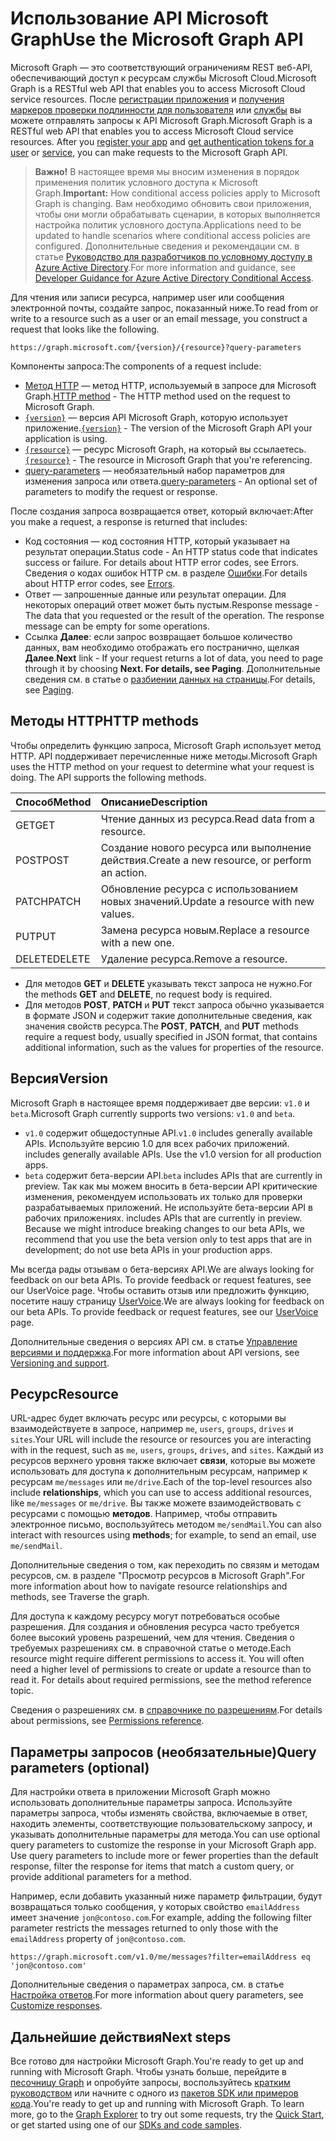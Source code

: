 # <a name="use-the-microsoft-graph-api"></a><span data-ttu-id="397d5-101">Использование API Microsoft Graph</span><span class="sxs-lookup"><span data-stu-id="397d5-101">Use the Microsoft Graph API</span></span>

<span data-ttu-id="397d5-102">Microsoft Graph — это соответствующий ограничениям REST веб-API, обеспечивающий доступ к ресурсам службы Microsoft Cloud.</span><span class="sxs-lookup"><span data-stu-id="397d5-102">Microsoft Graph is a RESTful web API that enables you to access Microsoft Cloud service resources.</span></span> <span data-ttu-id="397d5-103">После [регистрации приложения](auth_register_app_v2.md) и [получения маркеров проверки подлинности для пользователя](auth_v2_user.md) или [службы](auth_v2_service.md) вы можете отправлять запросы к API Microsoft Graph.</span><span class="sxs-lookup"><span data-stu-id="397d5-103">Microsoft Graph is a RESTful web API that enables you to access Microsoft Cloud service resources. After you [register your app](auth_register_app_v2.md) and [get authentication tokens for a user](auth_v2_user.md) or [service](auth_v2_service.md), you can make requests to the Microsoft Graph API.</span></span>

> <span data-ttu-id="397d5-104">**Важно!**  В настоящее время мы вносим изменения в порядок применения политик условного доступа к Microsoft Graph.</span><span class="sxs-lookup"><span data-stu-id="397d5-104">**Important:**  How conditional access policies apply to Microsoft Graph is changing.</span></span> <span data-ttu-id="397d5-105">Вам необходимо обновить свои приложения, чтобы они могли обрабатывать сценарии, в которых выполняется настройка политик условного доступа.</span><span class="sxs-lookup"><span data-stu-id="397d5-105">Applications need to be updated to handle scenarios where conditional access policies are configured.</span></span> <span data-ttu-id="397d5-106">Дополнительные сведения и рекомендации см. в статье [Руководство для разработчиков по условному доступу в Azure Active Directory](https://docs.microsoft.com/azure/active-directory/develop/active-directory-conditional-access-developer).</span><span class="sxs-lookup"><span data-stu-id="397d5-106">For more information and guidance, see [Developer Guidance for Azure Active Directory Conditional Access](https://docs.microsoft.com/azure/active-directory/develop/active-directory-conditional-access-developer).</span></span>

<span data-ttu-id="397d5-107">Для чтения или записи ресурса, например user или сообщения электронной почты, создайте запрос, показанный ниже.</span><span class="sxs-lookup"><span data-stu-id="397d5-107">To read from or write to a resource such as a user or an email message, you construct a request that looks like the following.</span></span>

```http
https://graph.microsoft.com/{version}/{resource}?query-parameters
```

<span data-ttu-id="397d5-108">Компоненты запроса:</span><span class="sxs-lookup"><span data-stu-id="397d5-108">The components of a request include:</span></span>

* <span data-ttu-id="397d5-109">[Метод HTTP](#http-methods) — метод HTTP, используемый в запросе для Microsoft Graph.</span><span class="sxs-lookup"><span data-stu-id="397d5-109">[HTTP method](#http-methods) - The HTTP method used on the request to Microsoft Graph.</span></span>
* <span data-ttu-id="397d5-110">[`{version}`](#version) — версия API Microsoft Graph, которую использует приложение.</span><span class="sxs-lookup"><span data-stu-id="397d5-110">[`{version}`](#version) - The version of the Microsoft Graph API your application is using.</span></span>
* <span data-ttu-id="397d5-111">[`{resource}`](#resource) — ресурс Microsoft Graph, на который вы ссылаетесь.</span><span class="sxs-lookup"><span data-stu-id="397d5-111">[`{resource}`](#resource) - The resource in Microsoft Graph that you're referencing.</span></span>
* <span data-ttu-id="397d5-112">[query-parameters](#query-parameters-optional) — необязательный набор параметров для изменения запроса или ответа.</span><span class="sxs-lookup"><span data-stu-id="397d5-112">[query-parameters](#query-parameters-optional) - An optional set of parameters to modify the request or response.</span></span>

<span data-ttu-id="397d5-113">После создания запроса возвращается ответ, который включает:</span><span class="sxs-lookup"><span data-stu-id="397d5-113">After you make a request, a response is returned that includes:</span></span> 

* <span data-ttu-id="397d5-114">Код состояния — код состояния HTTP, который указывает на результат операции.</span><span class="sxs-lookup"><span data-stu-id="397d5-114">Status code - An HTTP status code that indicates success or failure. For details about HTTP error codes, see Errors.</span></span> <span data-ttu-id="397d5-115">Сведения о кодах ошибок HTTP см. в разделе [Ошибки](errors.md).</span><span class="sxs-lookup"><span data-stu-id="397d5-115">For details about HTTP error codes, see [Errors](errors.md).</span></span>
* <span data-ttu-id="397d5-p104">Ответ — запрошенные данные или результат операции. Для некоторых операций ответ может быть пустым.</span><span class="sxs-lookup"><span data-stu-id="397d5-p104">Response message - The data that you requested or the result of the operation. The response message can be empty for some operations.</span></span>
* <span data-ttu-id="397d5-118">Ссылка **Далее**: если запрос возвращает большое количество данных, вам необходимо отображать его постранично, щелкая **Далее**.</span><span class="sxs-lookup"><span data-stu-id="397d5-118">**Next** link - If your request returns a lot of data, you need to page through it by choosing **Next. For details, see Paging**.</span></span> <span data-ttu-id="397d5-119">Дополнительные сведения см. в статье о [разбиении данных на страницы](paging.md).</span><span class="sxs-lookup"><span data-stu-id="397d5-119">For details, see [Paging](paging.md).</span></span>

## <a name="http-methods"></a><span data-ttu-id="397d5-120">Методы HTTP</span><span class="sxs-lookup"><span data-stu-id="397d5-120">HTTP methods</span></span>

<span data-ttu-id="397d5-p106">Чтобы определить функцию запроса, Microsoft Graph использует метод HTTP. API поддерживает перечисленные ниже методы.</span><span class="sxs-lookup"><span data-stu-id="397d5-p106">Microsoft Graph uses the HTTP method on your request to determine what your request is doing. The API supports the following methods.</span></span>


|<span data-ttu-id="397d5-123">**Способ**</span><span class="sxs-lookup"><span data-stu-id="397d5-123">**Method**</span></span> |<span data-ttu-id="397d5-124">**Описание**</span><span class="sxs-lookup"><span data-stu-id="397d5-124">**Description**</span></span>                             |
| :----- | :------------------------------------------- |
| <span data-ttu-id="397d5-125">GET</span><span class="sxs-lookup"><span data-stu-id="397d5-125">GET</span></span>    | <span data-ttu-id="397d5-126">Чтение данных из ресурса.</span><span class="sxs-lookup"><span data-stu-id="397d5-126">Read data from a resource.</span></span>                   |
| <span data-ttu-id="397d5-127">POST</span><span class="sxs-lookup"><span data-stu-id="397d5-127">POST</span></span>   | <span data-ttu-id="397d5-128">Создание нового ресурса или выполнение действия.</span><span class="sxs-lookup"><span data-stu-id="397d5-128">Create a new resource, or perform an action.</span></span> |
| <span data-ttu-id="397d5-129">PATCH</span><span class="sxs-lookup"><span data-stu-id="397d5-129">PATCH</span></span>  | <span data-ttu-id="397d5-130">Обновление ресурса с использованием новых значений.</span><span class="sxs-lookup"><span data-stu-id="397d5-130">Update a resource with new values.</span></span>           |
| <span data-ttu-id="397d5-131">PUT</span><span class="sxs-lookup"><span data-stu-id="397d5-131">PUT</span></span>    | <span data-ttu-id="397d5-132">Замена ресурса новым.</span><span class="sxs-lookup"><span data-stu-id="397d5-132">Replace a resource with a new one.</span></span>           |
| <span data-ttu-id="397d5-133">DELETE</span><span class="sxs-lookup"><span data-stu-id="397d5-133">DELETE</span></span> | <span data-ttu-id="397d5-134">Удаление ресурса.</span><span class="sxs-lookup"><span data-stu-id="397d5-134">Remove a resource.</span></span>                           |

* <span data-ttu-id="397d5-135">Для методов **GET** и **DELETE** указывать текст запроса не нужно.</span><span class="sxs-lookup"><span data-stu-id="397d5-135">For the methods **GET** and **DELETE**, no request body is required.</span></span>
* <span data-ttu-id="397d5-136">Для методов **POST**, **PATCH** и **PUT** текст запроса обычно указывается в формате JSON и содержит такие дополнительные сведения, как значения свойств ресурса.</span><span class="sxs-lookup"><span data-stu-id="397d5-136">The **POST**, **PATCH**, and **PUT** methods require a request body, usually specified in JSON format, that contains additional information, such as the values for properties of the resource.</span></span>

## <a name="version"></a><span data-ttu-id="397d5-137">Версия</span><span class="sxs-lookup"><span data-stu-id="397d5-137">Version</span></span>

<span data-ttu-id="397d5-138">Microsoft Graph в настоящее время поддерживает две версии: `v1.0` и `beta`.</span><span class="sxs-lookup"><span data-stu-id="397d5-138">Microsoft Graph currently supports two versions: `v1.0` and `beta`.</span></span>

* <span data-ttu-id="397d5-139">`v1.0` содержит общедоступные API.</span><span class="sxs-lookup"><span data-stu-id="397d5-139">`v1.0` includes generally available APIs.</span></span> <span data-ttu-id="397d5-140">Используйте версию 1.0 для всех рабочих приложений.</span><span class="sxs-lookup"><span data-stu-id="397d5-140"> includes generally available APIs. Use the v1.0 version for all production apps.</span></span>
* <span data-ttu-id="397d5-141">`beta` содержит бета-версии API.</span><span class="sxs-lookup"><span data-stu-id="397d5-141">`beta` includes APIs that are currently in preview.</span></span> <span data-ttu-id="397d5-142">Так как мы можем вносить в бета-версии API критические изменения, рекомендуем использовать их только для проверки разрабатываемых приложений. Не используйте бета-версии API в рабочих приложениях.</span><span class="sxs-lookup"><span data-stu-id="397d5-142"> includes APIs that are currently in preview. Because we might introduce breaking changes to our beta APIs, we recommend that you use the beta version only to test apps that are in development; do not use beta APIs in your production apps.</span></span>

<span data-ttu-id="397d5-143">Мы всегда рады отзывам о бета-версиях API.</span><span class="sxs-lookup"><span data-stu-id="397d5-143">We are always looking for feedback on our beta APIs. To provide feedback or request features, see our UserVoice page.</span></span> <span data-ttu-id="397d5-144">Чтобы оставить отзыв или предложить функцию, посетите нашу страницу [UserVoice](https://officespdev.uservoice.com/).</span><span class="sxs-lookup"><span data-stu-id="397d5-144">We are always looking for feedback on our beta APIs. To provide feedback or request features, see our [UserVoice](https://officespdev.uservoice.com/) page.</span></span>

<span data-ttu-id="397d5-145">Дополнительные сведения о версиях API см. в статье [Управление версиями и поддержка](versioning_and_support.md).</span><span class="sxs-lookup"><span data-stu-id="397d5-145">For more information about API versions, see [Versioning and support](versioning_and_support.md).</span></span>

## <a name="resource"></a><span data-ttu-id="397d5-146">Ресурс</span><span class="sxs-lookup"><span data-stu-id="397d5-146">Resource</span></span>

<span data-ttu-id="397d5-147">URL-адрес будет включать ресурс или ресурсы, с которыми вы взаимодействуете в запросе, например `me`, `users`, `groups`, `drives` и `sites`.</span><span class="sxs-lookup"><span data-stu-id="397d5-147">Your URL will include the resource or resources you are interacting with in the request, such as `me`, `users`, `groups`, `drives`, and `sites`.</span></span> <span data-ttu-id="397d5-148">Каждый из ресурсов верхнего уровня также включает **связи**, которые вы можете использовать для доступа к дополнительным ресурсам, например к ресурсам `me/messages` или `me/drive`.</span><span class="sxs-lookup"><span data-stu-id="397d5-148">Each of the top-level resources also include **relationships**, which you can use to access additional resources, like `me/messages` or `me/drive`.</span></span> <span data-ttu-id="397d5-149">Вы также можете взаимодействовать с ресурсами с помощью **методов**. Например, чтобы отправить электронное письмо, воспользуйтесь методом `me/sendMail`.</span><span class="sxs-lookup"><span data-stu-id="397d5-149">You can also interact with resources using **methods**; for example, to send an email, use `me/sendMail`.</span></span>

<span data-ttu-id="397d5-150">Дополнительные сведения о том, как переходить по связям и методам ресурсов, см. в разделе "Просмотр ресурсов в Microsoft Graph".</span><span class="sxs-lookup"><span data-stu-id="397d5-150">For more information about how to navigate resource relationships and methods, see Traverse the graph.</span></span> 

<span data-ttu-id="397d5-p111">Для доступа к каждому ресурсу могут потребоваться особые разрешения. Для создания и обновления ресурса часто требуется более высокий уровень разрешений, чем для чтения. Сведения о требуемых разрешениях см. в справочной статье о методе.</span><span class="sxs-lookup"><span data-stu-id="397d5-p111">Each resource might require different permissions to access it. You will often need a higher level of permissions to create or update a resource than to read it. For details about required permissions, see the method reference topic.</span></span> 

<span data-ttu-id="397d5-154">Сведения о разрешениях см. в [справочнике по разрешениям](permissions_reference.md).</span><span class="sxs-lookup"><span data-stu-id="397d5-154">For details about permissions, see [Permissions reference](permissions_reference.md).</span></span>

## <a name="query-parameters-optional"></a><span data-ttu-id="397d5-155">Параметры запросов (необязательные)</span><span class="sxs-lookup"><span data-stu-id="397d5-155">Query parameters (optional)</span></span>

<span data-ttu-id="397d5-p112">Для настройки ответа в приложении Microsoft Graph можно использовать дополнительные параметры запроса. Используйте параметры запроса, чтобы изменять свойства, включаемые в ответ, находить элементы, соответствующие пользовательскому запросу, и указывать дополнительные параметры для метода.</span><span class="sxs-lookup"><span data-stu-id="397d5-p112">You can use optional query parameters to customize the response in your Microsoft Graph app. Use query parameters to include more or fewer properties than the default response, filter the response for items that match a custom query, or provide additional parameters for a method.</span></span>

<span data-ttu-id="397d5-158">Например, если добавить указанный ниже параметр фильтрации, будут возвращаться только сообщения, у которых свойство `emailAddress` имеет значение `jon@contoso.com`.</span><span class="sxs-lookup"><span data-stu-id="397d5-158">For example, adding the following filter parameter restricts the messages returned to only those with the `emailAddress` property of `jon@contoso.com`.</span></span>

```http
https://graph.microsoft.com/v1.0/me/messages?filter=emailAddress eq 'jon@contoso.com'
```

<span data-ttu-id="397d5-159">Дополнительные сведения о параметрах запроса, см. в статье [Настройка ответов](query_parameters.md).</span><span class="sxs-lookup"><span data-stu-id="397d5-159">For more information about query parameters, see [Customize responses](query_parameters.md).</span></span>

## <a name="next-steps"></a><span data-ttu-id="397d5-160">Дальнейшие действия</span><span class="sxs-lookup"><span data-stu-id="397d5-160">Next steps</span></span>

<span data-ttu-id="397d5-161">Все готово для настройки Microsoft Graph.</span><span class="sxs-lookup"><span data-stu-id="397d5-161">You're ready to get up and running with Microsoft Graph.</span></span> <span data-ttu-id="397d5-162">Чтобы узнать больше, перейдите в [песочницу Graph](https://developer.microsoft.com/en-us/graph/graph-explorer) и опробуйте запросы, воспользуйтесь [кратким руководством](https://developer.microsoft.com/en-us/graph/quick-start) или начните с одного из [пакетов SDK или примеров кода](https://developer.microsoft.com/en-us/graph/code-samples-and-sdks).</span><span class="sxs-lookup"><span data-stu-id="397d5-162">You're ready to get up and running with Microsoft Graph. To learn more, go to the [Graph Explorer](https://developer.microsoft.com/en-us/graph/graph-explorer) to try out some requests, try the [Quick Start](https://developer.microsoft.com/en-us/graph/quick-start), or get started using one of our [SDKs and code samples](https://developer.microsoft.com/en-us/graph/code-samples-and-sdks).</span></span>